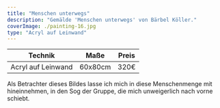 ```yaml
---
title: "Menschen unterwegs"
description: "Gemälde 'Menschen unterwegs' von Bärbel Köller."
coverImage: ./painting-16.jpg
type: "Acryl auf Leinwand"
---
```


| Technik            | Maße    | Preis |
|--------------------|---------|-------|
| Acryl auf Leinwand | 60x80cm | 320€  |


Als Betrachter dieses Bildes lasse ich mich in diese Menschenmenge mit hineinnehmen, in den Sog der Gruppe, die mich unweigerlich nach vorne schiebt.
